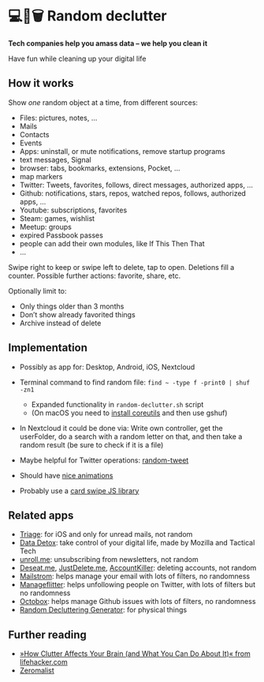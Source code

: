# 💻🔀🗑️ Random declutter

**Tech companies help you amass data – we help you clean it**

Have fun while cleaning up your digital life


## How it works

Show _one_ random object at a time, from different sources:
- Files: pictures, notes, …
- Mails
- Contacts
- Events
- Apps: uninstall, or mute notifications, remove startup programs
- text messages, Signal
- browser: tabs, bookmarks, extensions, Pocket, …
- map markers
- Twitter: Tweets, favorites, follows, direct messages, authorized apps, …
- Github: notifications, stars, repos, watched repos, follows, authorized apps, …
- Youtube: subscriptions, favorites
- Steam: games, wishlist
- Meetup: groups
- expired Passbook passes
- people can add their own modules, like If This Then That
- …

Swipe right to keep or swipe left to delete, tap to open. Deletions fill a counter. Possible further actions: favorite, share, etc.

Optionally limit to:
- Only things older than 3 months
- Don’t show already favorited things
- Archive instead of delete


## Implementation

- Possibly as app for: Desktop, Android, iOS, Nextcloud
- Terminal command to find random file: `find ~ -type f -print0 | shuf -zn1`
	- Expanded functionality in `random-declutter.sh` script
	- (On macOS you need to [install coreutils](https://apple.stackexchange.com/questions/142860/install-shuf-on-os-x/142864) and then use gshuf)
- In Nextcloud it could be done via: Write own controller, get the userFolder, do a search with a random letter on that, and then take a random result (be sure to check if it is a file)
- Maybe helpful for Twitter operations: [random-tweet](https://github.com/michaelbutler/random-tweet)

- Should have [nice animations](https://daneden.github.io/animate.css/)
- Probably use a [card swipe JS library](https://github.com/gajus/swing)



## Related apps

- [Triage](http://triage.cc/): for iOS and only for unread mails, not random
- [Data Detox](https://datadetox.myshadow.org/detox): take control of your digital life, made by Mozilla and Tactical Tech
- [unroll.me](https://unroll.me/): unsubscribing from newsletters, not random
- [Deseat.me](https://www.deseat.me/), [JustDelete.me](http://justdelete.me), [AccountKiller](https://www.accountkiller.com/en/): deleting accounts, not random
- [Mailstrom](https://mailstrom.co/): helps manage your email with lots of filters, no randomness
- [Manageflitter](https://manageflitter.com/): helps unfollowing people on Twitter, with lots of filters but no randomness
- [Octobox](https://octobox.io/): helps manage Github issues with lots of filters, no randomness
- [Random Decluttering Generator](http://less-stuff.co.uk/random-decluttering-generator/): for physical things



## Further reading

- [»How Clutter Affects Your Brain (and What You Can Do About It)« from lifehacker.com](https://lifehacker.com/how-clutter-affects-your-brain-and-what-you-can-do-abo-662647035)
- [Zeromalist](http://verekia.com/zeromalist/)
